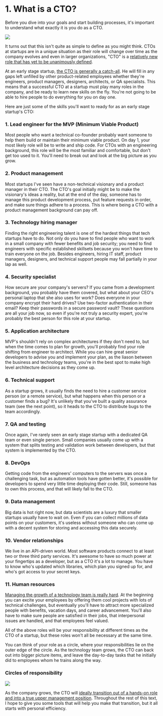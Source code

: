 # 1. What is a CTO?

Before you dive into your goals and start building processes, it's important to understand what exactly it is you do as a CTO.

![](http://i.imgur.com/ha70LWv.gif)

It turns out that this isn't quite as simple to define as you might think. CTOs at startups are in a unique situation as their role will change over time as the company evolves and even in larger organizations, "CTO" is a [relatively new role that has yet to be unanimously defined](http://citeseerx.ist.psu.edu/viewdoc/download?doi=10.1.1.158.1721&rep=rep1&type=pdf).

At an early stage startup, [the CTO is generally a catch-all](https://www.karllhughes.com/posts/roles-of-startup-cto). He will fill in any gaps left unfilled by other product-related employees whether they're engineers, product managers, designers, architects, or QA specialists. This means that a successful CTO at a startup must play many roles in the company, and be ready to learn new skills on the fly. You're not going to be able to hire people to do everything for you on day one. 

Here are just some of the skills you'll want to ready for as an early stage startup's CTO:

### 1. Lead engineer for the MVP (Minimum Viable Product)

Most people who want a technical co-founder probably want someone to help them build or maintain their minimum viable product. On day 1, your most likely role will be to write and ship code. For CTOs with an engineering background, this role will be the most familiar and comfortable, but don't get too used to it. You'll need to break out and look at the big picture as you grow.

### 2. Product management

Most startups I've seen have a non-technical visionary and a product manager in their CTO. The CTO's goal initially might be to make the visionary's ideas a reality, but at the end of the day, someone has to manage this product development process, put feature requests in order, and make sure things adhere to a process. This is where being a CTO with a product management background can pay off.

### 3. Technology hiring manager

Finding the right engineering talent is one of the hardest things that tech startups have to do. Not only do you have to find people who want to work in a small company with fewer benefits and job security; you need to find engineers with specific established skillsets because you won't have time to train everyone on the job. Besides engineers, hiring IT staff, product managers, designers, and technical support people may fall partially in your lap as well.

### 4. Security specialist

How secure are your company's servers? If you came from a development background, you probably have them covered, but what about your CEO's personal laptop that she also uses for work? Does everyone in your company encrypt their hard drives? Use two-factor authentication in their email? Keep their passwords in a secure password vault? These questions are all your job now, so even if you're not truly a security expert, you're probably the best person for this role at your startup.

### 5. Application architecture

MVP's shouldn't rely on complex architectures if they don't need to, but when the time comes to plan for growth, you'll probably find your role shifting from engineer to architect. While you can hire great senior developers to advise you and implement your plan, as the liason between the business and technology teams, you're in the best spot to make high level architecture decisions as they come up.

### 6. Technical support

As a startup grows, it usually finds the need to hire a customer service person (or a remote service), but what happens when this person or a customer finds a bug? It's unlikely that you've built a quality assurance team (see the next point), so it heads to the CTO to distribute bugs to the team accordingly.

### 7. QA and testing

Once again, I've rarely seen an early stage startup with a dedicated QA team or even single person. Small companies usually come up with a system that splits testing and validation work between developers, but that system is implemented by the CTO.

### 8. DevOps

Getting code from the engineers' computers to the servers was once a challenging task, but as automation tools have gotten better, it's possible for developers to spend very little time deploying their code. Still, someone has to own this process, and that will likely fall to the CTO.

### 9. Data management

Big data is hot right now, but data scientists are a luxury that smaller startups usually have to wait on. Even if you can collect millions of data points on your customers, it's useless without someone who can come up with a decent system for storing and accessing this data securely.

### 10. Vendor relationships

We live in an API-driven world. Most software products connect to at least two or three third party services. It's awesome to have so much power at your fingertips as a developer, but as a CTO it's a lot to manage. You have to know who's updated which libraries, which plan you signed up for, and who's got access to your secret keys.

### 11. Human resources

[Managing the growth of a technology team is really hard](http://www.bersin.com/blog/post/2014/07/How-Do-We-Excite2c-Manage2c-and-Retain-the-Tech-Team.aspx). At the beginning you can excite your employees by offering them cool projects with lots of technical challenges, but eventually you'll have to attract more specialized people with benefits, vacation days, and career advancement. You'll also have to make sure people are satisfied in their jobs, that interpersonal issues are handled, and that employees feel valued.

All of the above roles will be your responsibility at different times as the CTO of a startup, but these roles won't all be necessary at the same time.

You can think of your role as a circle, where your responsibilities lie on the outer edge of the circle. As the technology team grows, the CTO can back out into bigger picture items, and leave the day-to-day tasks that he initially did to employees whom he trains along the way.

### Circles of responsibility

![](https://i.imgur.com/7qlleuE.png)

As the company grows, the CTO will [ideally transition out of a hands-on role and into a true upper management position](https://zapier.com/engineering/startup-cto/). Throughout the rest of this text, I hope to give you some tools that will help you make that transition, but it all starts with personal efficiency.
